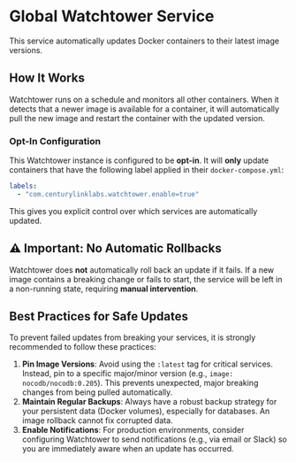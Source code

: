 # Global Watchtower Service

This service automatically updates Docker containers to their latest image versions.

## How It Works

Watchtower runs on a schedule and monitors all other containers. When it detects that a newer image is available for a container, it will automatically pull the new image and restart the container with the updated version.

### Opt-In Configuration

This Watchtower instance is configured to be **opt-in**. It will **only** update containers that have the following label applied in their `docker-compose.yml`:

```yaml
labels:
  - "com.centurylinklabs.watchtower.enable=true"
```

This gives you explicit control over which services are automatically updated.

## ⚠️ Important: No Automatic Rollbacks

Watchtower does **not** automatically roll back an update if it fails. If a new image contains a breaking change or fails to start, the service will be left in a non-running state, requiring **manual intervention**.

## Best Practices for Safe Updates

To prevent failed updates from breaking your services, it is strongly recommended to follow these practices:

1.  **Pin Image Versions**: Avoid using the `:latest` tag for critical services. Instead, pin to a specific major/minor version (e.g., `image: nocodb/nocodb:0.205`). This prevents unexpected, major breaking changes from being pulled automatically.
2.  **Maintain Regular Backups**: Always have a robust backup strategy for your persistent data (Docker volumes), especially for databases. An image rollback cannot fix corrupted data.
3.  **Enable Notifications**: For production environments, consider configuring Watchtower to send notifications (e.g., via email or Slack) so you are immediately aware when an update has occurred. 